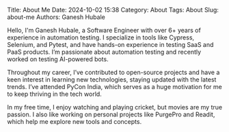 Title: About Me
Date: 2024-10-02 15:38
Category: About
Tags: About
Slug: about-me
Authors: Ganesh Hubale

Hello, I'm Ganesh Hubale, a Software Engineer with over 6+ years of experience in automation testing. I specialize in tools like Cypress, Selenium, and Pytest, and have hands-on experience in testing SaaS and PaaS products. I’m passionate about automation testing and recently worked on testing AI-powered bots. 

Throughout my career, I’ve contributed to open-source projects and have a keen interest in learning new technologies, staying updated with the latest trends. I’ve attended PyCon India, which serves as a huge motivation for me to keep thriving in the tech world.

In my free time, I enjoy watching and playing cricket, but movies are my true passion. I also like working on personal projects like PurgePro and Readit, which help me explore new tools and concepts.